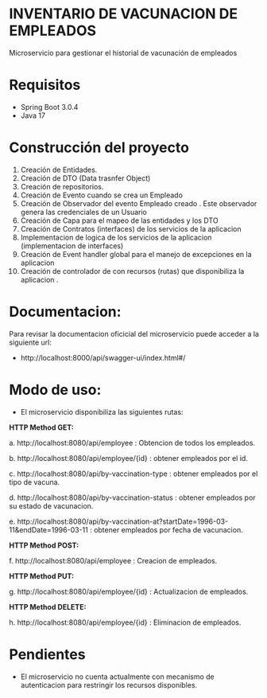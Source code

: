 # INVENTARIO DE VACUNACION DE EMPLEADOS

Microservicio para gestionar el historial de vacunación de empleados 

# Requisitos
- Spring Boot 3.0.4
- Java 17

# Construcción del proyecto
1. Creación de Entidades.
2. Creación de DTO (Data trasnfer Object)
3. Creación de repositorios.
4. Creación de Evento cuando se crea un Empleado
5. Creación de Observador del evento Empleado creado . Este observador genera las credenciales de un Usuario
6. Creación de Capa para el mapeo de las entidades y los DTO
7. Creación de Contratos (interfaces) de los servicios de la aplicacion
8. Implementacion de logica de los servicios de la aplicacion (implementacion de interfaces)
9. Creación de Event handler global para el manejo de excepciones en la aplicacion
10. Creación de controlador de con recursos (rutas) que disponibiliza la aplicacion .

# Documentacion:

Para revisar la documentacion oficicial del microservicio puede acceder a la siguiente url:
- http://localhost:8000/api/swagger-ui/index.html#/

# Modo de uso:
- El microservicio disponibiliza las siguientes rutas:

**HTTP Method GET:**


a.	http://localhost:8080/api/employee : Obtencion de todos los empleados.


b.	http://localhost:8080/api/employee/{id} : obtener empleados por el id.


c.	http://localhost:8080/api/by-vaccination-type : obtener empleados por el tipo de vacuna.


d.	http://localhost:8080/api/by-vaccination-status : obtener empleados por su estado de vacunacion.


e.  http://localhost:8080/api/by-vaccination-at?startDate=1996-03-11&endDate=1996-03-11 : obtener empleados por fecha de vacunacion.

**HTTP Method POST:**

f.	http://localhost:8080/api/employee : Creacion de empleados.

**HTTP Method PUT:**


g.	http://localhost:8080/api/employee/{id} : Actualizacion de empleados.

**HTTP Method DELETE:**


h.	http://localhost:8080/api/employee/{id} : Eliminacion de empleados.

# Pendientes

- El microservicio no cuenta actualmente con mecanismo de autenticacion 
para restringir los recursos disponibles.
